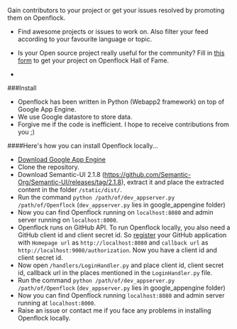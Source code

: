 Gain contributors to your project or get your issues resolved by promoting them on Openflock.
* Find awesome projects or issues to work on. Also filter your feed according to your favourite language or topic.
* Is your Open source project really useful for the community? Fill in [this form](http://goo.gl/forms/5jLE4J89gK) to get your project on Openflock Hall of Fame.

* 
###Install
 
* Openflock has been written in Python (Webapp2 framework) on top of Google App Engine.
* We use Google datastore to store data.
* Forgive me if the code is inefficient. I hope to receive contributions from you ;)


####Here's how you can install Openflock locally...

* [Download Google App Engine](https://cloud.google.com/appengine/downloads#Google_App_Engine_SDK_for_Python)
* Clone the repository.
* Download Semantic-UI 2.1.8 (https://github.com/Semantic-Org/Semantic-UI/releases/tag/2.1.8), extract it and place the extracted content in the folder `/static/dist/`. 
* Run the command `python /path/of/dev_appserver.py /path/of/Openflock` (`dev_appserver.py` lies in google_appengine folder)
* Now you can find Openflock running on `localhost:8080` and admin server running on `localhost:8000`.
* Openflock runs on GitHub API. To run Openflock locally, you also need a GitHub client id and client secret id. So [register](https://github.com/settings/applications/new) your GitHub application with `Homepage url` as `http://localhost:8080` and `callback url` as `http://localhost:9000/authorization`. Now you have a client id and client secret id.
* Now open `/handlers/LoginHandler.py` and place client id, client secret id, callback url in the places mentioned in the `LoginHandler.py` file.
* Run the command `python /path/of/dev_appserver.py /path/of/Openflock` (`dev_appserver.py` lies in google_appengine folder)
* Now you can find Openflock running `localhost:8080` and admin server running at `localhost:8000`.
* Raise an issue or contact me if you face any problems in installing Openflock locally.
